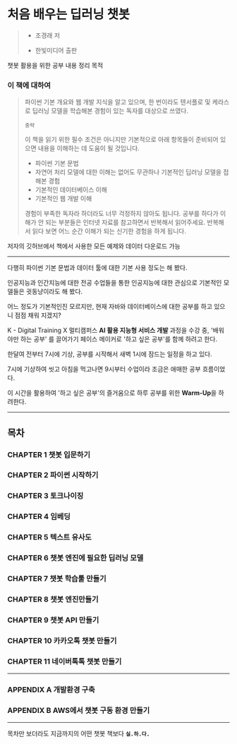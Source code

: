 # 처음 배우는 딥러닝 챗봇

> - 조경래 저
>
> - 한빛미디어 출판



챗봇 활용을 위한 공부 내용 정리 목적



### 이 책에 대하여

> 파이썬 기본 개요와 웹 개발 지식을 알고 있으며, 한 번이라도 텐서플로 및 케라스로 딥러닝 모델을 학습해본 경험이 있는 독자를 대상으로 쓰였다.
>
> `중략` 
>
> 이 책을 읽기 위한 필수 조건은 아니지만 기본적으로 아래 항목들이 준비되어 있으면 내용을 이해하는 데 도움이 될 것입니다.
>
> - 파이썬 기본 문법
> - 자연어 처리 모델에 대한 이해는 없어도 무관하나 기본적인 딥러닝 모델을 접해본 경험
> - 기본적인 데이터베이스 이해
> - 기본적인 웹 개발 이해
>
> 경험이 부족한 독자라 하더라도 너무 걱정하지 않아도 됩니다. 공부를 하다가 이해가 안 되는 부분들은 인터넷 자료를 참고하면서 반복해서 읽어주세요. 반복해서 읽다 보면 어느 순간 이해가 되는 신기한 경험을 하게 됩니다.

저자의 깃허브에서 책에서 사용한 모든 예제와 데이터 다운로드 가능

> [](github.com/keiraydev/chatbot)

---



다행히 파이썬 기본 문법과 데이터 툴에 대한 기본 사용 정도는 해 봤다.

인공지능과 인간지능에 대한 전공 수업들을 통한 인공지능에 대한 관심으로 기본적인 모델들은 귓동냥이라도 해 봤다.

어느 정도가 기본적인진 모르지만, 현재 자바와 데이터베이스에 대한 공부를 하고 있으니 점점 채워 지겠지?



K - Digital Training X 멀티캠퍼스 **AI 활용 지능형 서비스 개발** 과정을 수강 중, '배워야만 하는 공부' 를 끌어가기 페이스 메이커로 '하고 싶은 공부'를 함께 하려고 한다.



한달여 전부터 7시에 기상, 공부를 시작해서 새벽 1시에 잠드는 일정을 하고 있다.

7시에 기상하여 씻고 아침을 먹고나면 9시부터 수업이라 조금은 애매한 공부 흐름이었다.



이 시간을 활용하여 '하고 싶은 공부'의 즐거움으로 하루 공부를 위한 **Warm-Up**을 하려한다.

---



## 목차

### CHAPTER 1 챗봇 입문하기

### CHAPTER 2 파이썬 시작하기

### CHAPTER 3 토크나이징

### CHAPTER 4 임베딩

### CHAPTER 5 텍스트 유사도

### CHAPTER 6 챗봇 엔진에 필요한 딥러닝 모델

### CHAPTER 7 챗봇 학습툴 만들기

### CHAPTER 8 챗봇 엔진만들기

### CHAPTER 9 챗봇 API 만들기

### CHAPTER 10 카카오톡 챗봇 만들기

### CHAPTER 11 네이버톡톡 챗봇 만들기

---

### APPENDIX A 개발환경 구축

### APPENDIX B AWS에서 챗봇 구동 환경 만들기

---



목차만 보더라도 지금까지의 어떤 챗봇 책보다 **`실.하.다.`**





